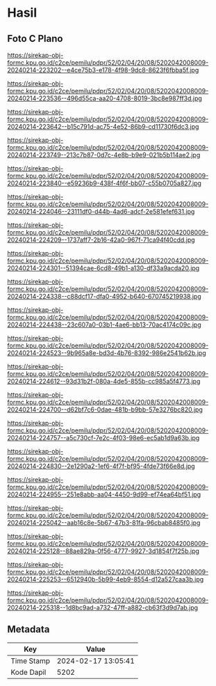 # Hasil

## Foto C Plano

https://sirekap-obj-formc.kpu.go.id/c2ce/pemilu/pdpr/52/02/04/20/08/5202042008009-20240214-223202--e4ce75b3-e178-4f98-9dc8-8623f6fbba5f.jpg

https://sirekap-obj-formc.kpu.go.id/c2ce/pemilu/pdpr/52/02/04/20/08/5202042008009-20240214-223536--496d55ca-aa20-4708-8019-3bc8e987ff3d.jpg

https://sirekap-obj-formc.kpu.go.id/c2ce/pemilu/pdpr/52/02/04/20/08/5202042008009-20240214-223642--b15c791d-ac75-4e52-86b9-cd11730f6dc3.jpg

https://sirekap-obj-formc.kpu.go.id/c2ce/pemilu/pdpr/52/02/04/20/08/5202042008009-20240214-223749--213c7b87-0d7c-4e8b-b9e9-021b5b114ae2.jpg

https://sirekap-obj-formc.kpu.go.id/c2ce/pemilu/pdpr/52/02/04/20/08/5202042008009-20240214-223840--e59236b9-438f-4f6f-bb07-c55b0705a827.jpg

https://sirekap-obj-formc.kpu.go.id/c2ce/pemilu/pdpr/52/02/04/20/08/5202042008009-20240214-224046--23111df0-d44b-4ad6-adcf-2e581efef631.jpg

https://sirekap-obj-formc.kpu.go.id/c2ce/pemilu/pdpr/52/02/04/20/08/5202042008009-20240214-224209--1737aff7-2b16-42a0-967f-71ca94f40cdd.jpg

https://sirekap-obj-formc.kpu.go.id/c2ce/pemilu/pdpr/52/02/04/20/08/5202042008009-20240214-224301--51394cae-6cd8-49b1-a130-df33a9acda20.jpg

https://sirekap-obj-formc.kpu.go.id/c2ce/pemilu/pdpr/52/02/04/20/08/5202042008009-20240214-224338--c88dcf17-dfa0-4952-b640-670745219938.jpg

https://sirekap-obj-formc.kpu.go.id/c2ce/pemilu/pdpr/52/02/04/20/08/5202042008009-20240214-224438--23c607a0-03b1-4ae6-bb13-70ac4174c09c.jpg

https://sirekap-obj-formc.kpu.go.id/c2ce/pemilu/pdpr/52/02/04/20/08/5202042008009-20240214-224523--9b965a8e-bd3d-4b76-8392-986e2541b62b.jpg

https://sirekap-obj-formc.kpu.go.id/c2ce/pemilu/pdpr/52/02/04/20/08/5202042008009-20240214-224612--93d31b2f-080a-4de5-855b-cc985a5f4773.jpg

https://sirekap-obj-formc.kpu.go.id/c2ce/pemilu/pdpr/52/02/04/20/08/5202042008009-20240214-224700--d62bf7c6-0dae-481b-b9bb-57e3276bc820.jpg

https://sirekap-obj-formc.kpu.go.id/c2ce/pemilu/pdpr/52/02/04/20/08/5202042008009-20240214-224757--a5c730cf-7e2c-4f03-98e6-ec5ab1d9a63b.jpg

https://sirekap-obj-formc.kpu.go.id/c2ce/pemilu/pdpr/52/02/04/20/08/5202042008009-20240214-224830--2e1290a2-1ef6-4f7f-bf95-4fde73f66e8d.jpg

https://sirekap-obj-formc.kpu.go.id/c2ce/pemilu/pdpr/52/02/04/20/08/5202042008009-20240214-224955--251e8abb-aa04-4450-9d99-ef74ea64bf51.jpg

https://sirekap-obj-formc.kpu.go.id/c2ce/pemilu/pdpr/52/02/04/20/08/5202042008009-20240214-225042--aab16c8e-5b67-47b3-81fa-96cbab8485f0.jpg

https://sirekap-obj-formc.kpu.go.id/c2ce/pemilu/pdpr/52/02/04/20/08/5202042008009-20240214-225128--88ae829a-0f56-4777-9927-3d1854f7f25b.jpg

https://sirekap-obj-formc.kpu.go.id/c2ce/pemilu/pdpr/52/02/04/20/08/5202042008009-20240214-225253--6512940b-5b99-4eb9-8554-d12a527caa3b.jpg

https://sirekap-obj-formc.kpu.go.id/c2ce/pemilu/pdpr/52/02/04/20/08/5202042008009-20240214-225318--1d8bc9ad-a732-47ff-a882-cb63f3d9d7ab.jpg


## Metadata

| Key        | Value               |
| ---------- | ------------------- |
| Time Stamp | 2024-02-17 13:05:41 |
| Kode Dapil | 5202                |



